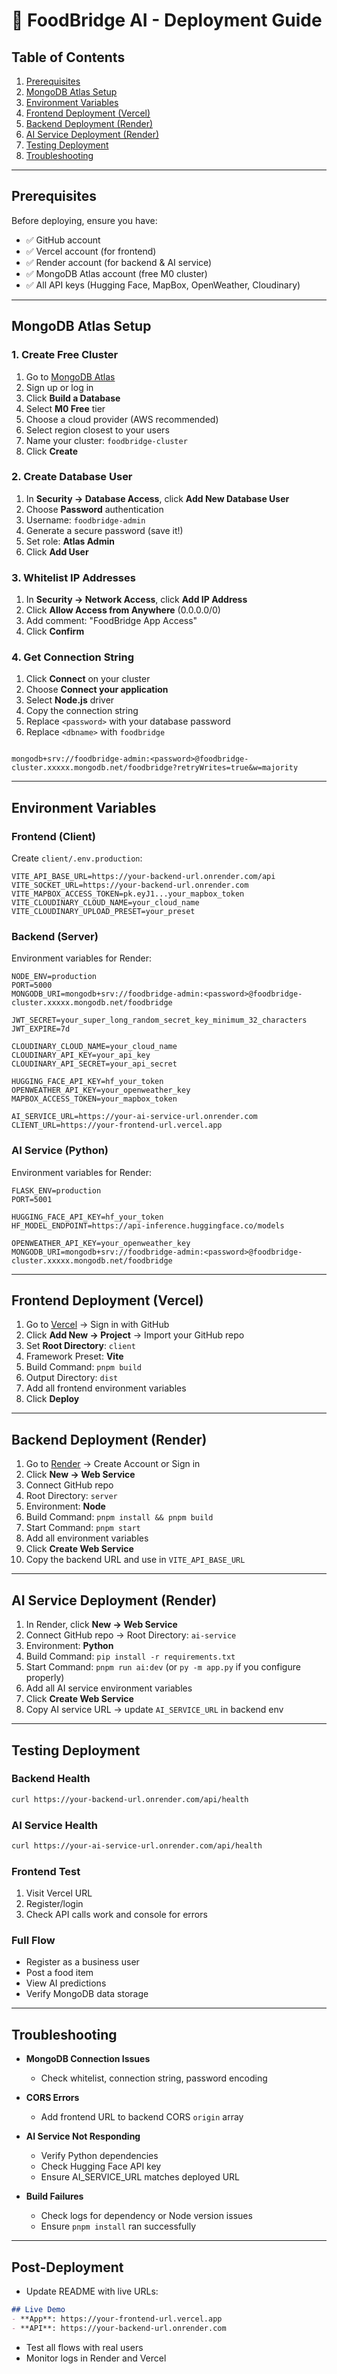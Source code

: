 # 🚀 FoodBridge AI - Deployment Guide

## Table of Contents
1. [Prerequisites](#prerequisites)
2. [MongoDB Atlas Setup](#mongodb-atlas-setup)
3. [Environment Variables](#environment-variables)
4. [Frontend Deployment (Vercel)](#frontend-deployment-vercel)
5. [Backend Deployment (Render)](#backend-deployment-render)
6. [AI Service Deployment (Render)](#ai-service-deployment-render)
7. [Testing Deployment](#testing-deployment)
8. [Troubleshooting](#troubleshooting)

---

## Prerequisites

Before deploying, ensure you have:
- ✅ GitHub account
- ✅ Vercel account (for frontend)
- ✅ Render account (for backend & AI service)
- ✅ MongoDB Atlas account (free M0 cluster)
- ✅ All API keys (Hugging Face, MapBox, OpenWeather, Cloudinary)

---

## MongoDB Atlas Setup

### 1. Create Free Cluster
1. Go to [MongoDB Atlas](https://cloud.mongodb.com)
2. Sign up or log in
3. Click **Build a Database**
4. Select **M0 Free** tier
5. Choose a cloud provider (AWS recommended)
6. Select region closest to your users
7. Name your cluster: `foodbridge-cluster`
8. Click **Create**

### 2. Create Database User
1. In **Security → Database Access**, click **Add New Database User**
2. Choose **Password** authentication
3. Username: `foodbridge-admin`
4. Generate a secure password (save it!)
5. Set role: **Atlas Admin**
6. Click **Add User**

### 3. Whitelist IP Addresses
1. In **Security → Network Access**, click **Add IP Address**
2. Click **Allow Access from Anywhere** (0.0.0.0/0)
3. Add comment: "FoodBridge App Access"
4. Click **Confirm**

### 4. Get Connection String
1. Click **Connect** on your cluster
2. Choose **Connect your application**
3. Select **Node.js** driver
4. Copy the connection string
5. Replace `<password>` with your database password
6. Replace `<dbname>` with `foodbridge`

```

mongodb+srv://foodbridge-admin:<password>@foodbridge-cluster.xxxxx.mongodb.net/foodbridge?retryWrites=true&w=majority

````

---

## Environment Variables

### Frontend (Client)

Create `client/.env.production`:

```env
VITE_API_BASE_URL=https://your-backend-url.onrender.com/api
VITE_SOCKET_URL=https://your-backend-url.onrender.com
VITE_MAPBOX_ACCESS_TOKEN=pk.eyJ1...your_mapbox_token
VITE_CLOUDINARY_CLOUD_NAME=your_cloud_name
VITE_CLOUDINARY_UPLOAD_PRESET=your_preset
````

### Backend (Server)

Environment variables for Render:

```env
NODE_ENV=production
PORT=5000
MONGODB_URI=mongodb+srv://foodbridge-admin:<password>@foodbridge-cluster.xxxxx.mongodb.net/foodbridge

JWT_SECRET=your_super_long_random_secret_key_minimum_32_characters
JWT_EXPIRE=7d

CLOUDINARY_CLOUD_NAME=your_cloud_name
CLOUDINARY_API_KEY=your_api_key
CLOUDINARY_API_SECRET=your_api_secret

HUGGING_FACE_API_KEY=hf_your_token
OPENWEATHER_API_KEY=your_openweather_key
MAPBOX_ACCESS_TOKEN=your_mapbox_token

AI_SERVICE_URL=https://your-ai-service-url.onrender.com
CLIENT_URL=https://your-frontend-url.vercel.app
```

### AI Service (Python)

Environment variables for Render:

```env
FLASK_ENV=production
PORT=5001

HUGGING_FACE_API_KEY=hf_your_token
HF_MODEL_ENDPOINT=https://api-inference.huggingface.co/models

OPENWEATHER_API_KEY=your_openweather_key
MONGODB_URI=mongodb+srv://foodbridge-admin:<password>@foodbridge-cluster.xxxxx.mongodb.net/foodbridge
```

---

## Frontend Deployment (Vercel)

1. Go to [Vercel](https://vercel.com) → Sign in with GitHub
2. Click **Add New → Project** → Import your GitHub repo
3. Set **Root Directory**: `client`
4. Framework Preset: **Vite**
5. Build Command: `pnpm build`
6. Output Directory: `dist`
7. Add all frontend environment variables
8. Click **Deploy**

---

## Backend Deployment (Render)

1. Go to [Render](https://render.com) → Create Account or Sign in
2. Click **New → Web Service**
3. Connect GitHub repo
4. Root Directory: `server`
5. Environment: **Node**
6. Build Command: `pnpm install && pnpm build`
7. Start Command: `pnpm start`
8. Add all environment variables
9. Click **Create Web Service**
10. Copy the backend URL and use in `VITE_API_BASE_URL`

---

## AI Service Deployment (Render)

1. In Render, click **New → Web Service**
2. Connect GitHub repo → Root Directory: `ai-service`
3. Environment: **Python**
4. Build Command: `pip install -r requirements.txt`
5. Start Command: `pnpm run ai:dev` (or `py -m app.py` if you configure properly)
6. Add all AI service environment variables
7. Click **Create Web Service**
8. Copy AI service URL → update `AI_SERVICE_URL` in backend env

---

## Testing Deployment

### Backend Health

```bash
curl https://your-backend-url.onrender.com/api/health
```

### AI Service Health

```bash
curl https://your-ai-service-url.onrender.com/api/health
```

### Frontend Test

1. Visit Vercel URL
2. Register/login
3. Check API calls work and console for errors

### Full Flow

* Register as a business user
* Post a food item
* View AI predictions
* Verify MongoDB data storage

---

## Troubleshooting

* **MongoDB Connection Issues**

  * Check whitelist, connection string, password encoding

* **CORS Errors**

  * Add frontend URL to backend CORS `origin` array

* **AI Service Not Responding**

  * Verify Python dependencies
  * Check Hugging Face API key
  * Ensure AI_SERVICE_URL matches deployed URL

* **Build Failures**

  * Check logs for dependency or Node version issues
  * Ensure `pnpm install` ran successfully

---

## Post-Deployment

* Update README with live URLs:

```markdown
## Live Demo
- **App**: https://your-frontend-url.vercel.app
- **API**: https://your-backend-url.onrender.com
```

* Test all flows with real users
* Monitor logs in Render and Vercel
